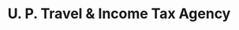 ---
title: "U. P. Travel & Income Tax Agency"
url: /chicago/u-p-travel-und-income-tax-agency/
shop: Reisebüro
---